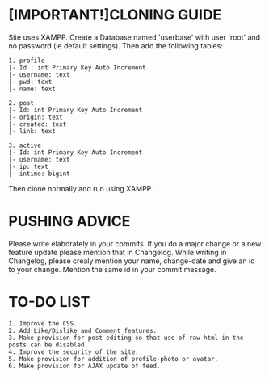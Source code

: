 [IMPORTANT!]CLONING GUIDE
====================
Site uses XAMPP.
Create a Database named 'userbase' with user 'root' and no password (ie default settings).
Then add the following tables:

    1. profile
    |- Id : int Primary Key Auto Increment
    |- username: text
    |- pwd: text
    |- name: text

    2. post
    |- Id: int Primary Key Auto Increment
    |- origin: text
    |- created: text
    |- link: text

    3. active
    |- Id: int Primary Key Auto Increment
    |- username: text
    |- ip: text
    |- intime: bigint

Then clone normally and run using XAMPP.

PUSHING ADVICE
===========================================
Please write elaborately in your commits. If you do a major change or a new feature update please mention that in Changelog.
While writing in Changelog, please crealy mention your name, change-date and give an id to your change. Mention the same id in your commit message.

TO-DO LIST
===========================================
    1. Improve the CSS.
    2. Add Like/Dislike and Comment features.
    3. Make provision for post editing so that use of raw html in the posts can be disabled.
    4. Improve the security of the site.
    5. Make provision for addition of profile-photo or avatar.
    6. Make provision for AJAX update of feed.
